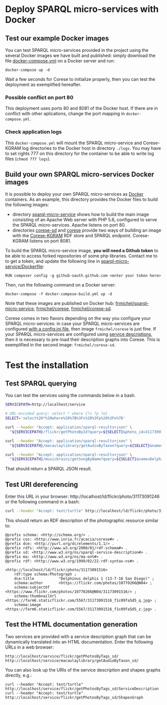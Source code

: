 # Deploy SPARQL micro-services with Docker

## Test our example Docker images

You can test SPARQL micro-services provided in the project using the several Docker images we have built and published:
simply download the file [docker-compose.yml](docker-compose.yml) on a Docker server and run:
```
docker-compose up -d
```

Wait a few seconds for Corese to initialize properly, then you can test the deployment as exemplified hereafter.

### Possible conflict on port 80

This deployment uses ports 80 and 8081 of the Docker host. If there are in conflict with other aplications, change the port mapping in `docker-compose.yml`.

### Check application logs

This `docker-compose.yml` will mount the SPARQL micro-service and Corese-KGRAM log directories to the Docker host in directory `./logs`.
You may have to set rights 777 on this directory for the container to be able to write log files (`chmod 777 logs`).


## Build your own SPARQL micro-services Docker images

It is possible to deploy your own SPARQL micro-services as [Docker](https://www.docker.com/) containers.
As an example, this directory provides the Docker files to build the following images: 
- directory [sparql-micro-service](sparql-micro-service) shows how to build the main image consisting of an Apache Web server with PHP 5.6, configured to serve the SPARQL micro-services. Apache listens on port 80.
- directories [corese-sd](corese-sd) and [corese](corese) provide two ways of building an image with the [Corese-KGRAM](http://wimmics.inria.fr/corese) RDF store and SPARQL endpoint. Corese-KGRAM listens on port 8081.

To build the SPARQL micro-service image, **you will need a Github token** to be able to access forked repositories of some php libraries. Contact me to to get a token, and update the following line in [sparql-micro-service/Dockerfile](sparql-micro-service/Dockerfile):
```
RUN composer config -g github-oauth.github.com <enter your token here>
```

Then, run the following command on a Docker server:
```
docker-compose -f docker-compose-build.yml up -d
```

Note that these images are published on Docker hub: 
[frmichel/sparql-micro-service](https://hub.docker.com/r/frmichel/sparql-micro-service/),
[frmichel/corese](https://hub.docker.com/r/frmichel/corese/),
[frmichel/corese-sd](https://hub.docker.com/r/frmichel/corese-sd/).

Corese comes in two flavors depending on the way you configure your SPARQL micro-services: in case your SPARQL micro-services are configured [with a config.ini file](../../doc/02-config.md#configuration-with-file-configini), then image `frmichel/corese` is just fine.
If your SPARQL micro-services are configured using [service descriptions](../../doc/02-config.md#configuration-with-a-sparql-service-description-file), then it is necessary to pre-load their description graphs into Corese. This is exemplified in the second image: `frmichel/corese-sd`.


# Test the installation

## Test SPARQL querying

You can test the services using the commands below in a bash.

```bash
SERVICEPATH=http://localhost/service

# URL-encoded query: select * where {?s ?p ?o}
SELECT='select%20*%20where%20%7B%3Fs%20%3Fp%20%3Fo%7D'

curl --header "Accept: application/sparql-results+json" \
  "${SERVICEPATH}/flickr/getPhotoById?query=${SELECT}&photo_id=31173091246"

curl --header "Accept: application/sparql-results+json" \
  "${SERVICEPATH}/macaulaylibrary/getAudioByTaxon?query=${SELECT}&name=Delphinus+delphis"

curl --header "Accept: application/sparql-results+json" \
  "${SERVICEPATH}/musicbrainz/getSongByName?query=${SELECT}&name=Delphinus+delphis"
```

That should return a SPARQL JSON result.

## Test URI dereferencing

Enter this URL in your browser: http://localhost/ld/flickr/photo/31173091246 or the following command in a bash:

```bash
curl --header "Accept: text/turtle" http://localhost/ld/flickr/photo/31173091246
```

This should return an RDF description of the photographic resource similar to:

```turtle
@prefix schema: <http://schema.org/> .
@prefix cos: <http://www.inria.fr/acacia/corese#> .
@prefix dce: <http://purl.org/dc/elements/1.1/> .
@prefix rdfs: <http://www.w3.org/2000/01/rdf-schema#> .
@prefix sd: <http://www.w3.org/ns/sparql-service-description#> .
@prefix ma: <http://www.w3.org/ns/ma-ont#> .
@prefix rdf: <http://www.w3.org/1999/02/22-rdf-syntax-ns#> .

<http://localhost/ld/flickr/photo/31173091516>
    rdf:type schema:Photograph ;
    dce:title           "Delphinus delphis 1 (13-7-16 San Diego)" ;
    schema:author       <https://flickr.com/photos/10770266@N04> ;
    schema:subjectOf    <https://www.flickr.com/photos/10770266@N04/31173091516/> ;
    schema:thumbnailUrl <https://farm6.staticflickr.com/5567/31173091516_f1c09fa5d5_q.jpg> ;
    schema:image        <https://farm6.staticflickr.com/5567/31173091516_f1c09fa5d5_z.jpg> .
```

## Test the HTML documentation generation

Two services are provided with a service description graph that can be dynamically translated into an HTML documentation. Enter the following URLs in a web browser:
```
http://localhost/service/flickr/getPhotosByTags_sd/
http://localhost/service/macaulaylibrary/getAudioByTaxon_sd/
```

You can also look up the URIs of the service description and shapes graphs directly, e.g.:
```
curl --header "Accept: text/turtle" http://localhost/service/flickr/getPhotosByTags_sd/ServiceDescription
curl --header "Accept: text/turtle" http://localhost/service/flickr/getPhotosByTags_sd/ShapesGraph
```
